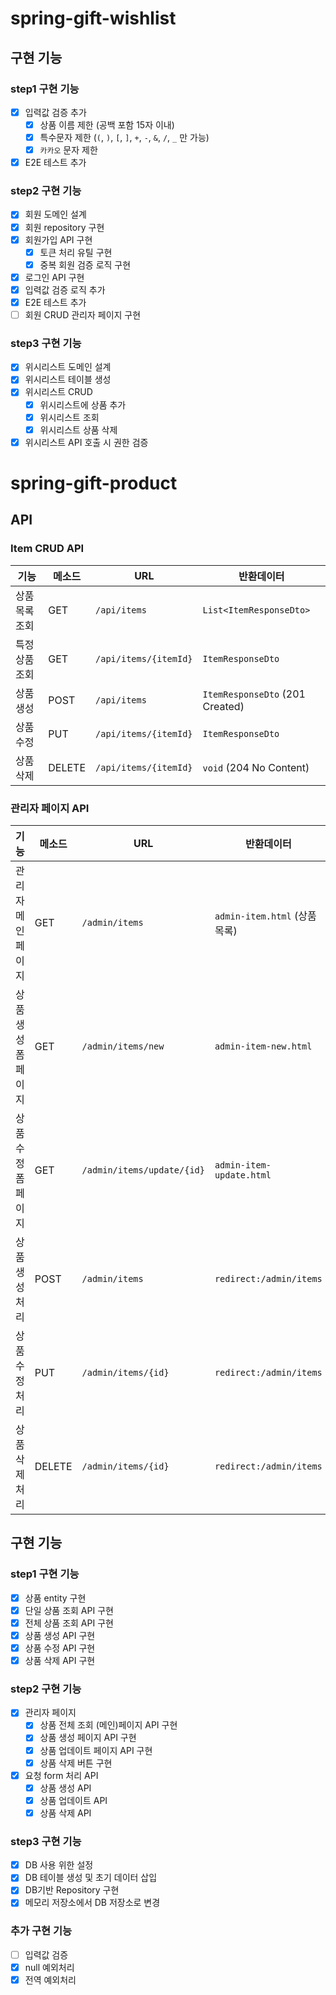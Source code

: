 # spring-gift-wishlist

## 구현 기능

### step1 구현 기능

- [x] 입력값 검증 추가
    - [x] 상품 이름 제한 (공백 포함 15자 이내)
    - [x] 특수문자 제한 (`(`, `)`, `[`, `]`, `+`, `-`, `&`, `/`, `_` 만 가능)
    - [x] `카카오` 문자 제한
- [x] E2E 테스트 추가

### step2 구현 기능

- [x] 회원 도메인 설계
- [x] 회원 repository 구현
- [x] 회원가입 API 구현
    - [x] 토큰 처리 유틸 구현
    - [x] 중복 회원 검증 로직 구현
- [x] 로그인 API 구현
- [x] 입력값 검증 로직 추가
- [x] E2E 테스트 추가
- [ ] 회원 CRUD 관리자 페이지 구현

### step3 구현 기능

- [x] 위시리스트 도메인 설계
- [x] 위시리스트 테이블 생성
- [x] 위시리스트 CRUD
    - [x] 위시리스트에 상품 추가
    - [x] 위시리스트 조회
    - [x] 위시리스트 상품 삭제
- [x] 위시리스트 API 호출 시 권한 검증

# spring-gift-product

## API

### Item CRUD API

| 기능       | 메소드    | URL                   | 반환데이터                           |
|----------|--------|-----------------------|---------------------------------|
| 상품 목록 조회 | GET    | `/api/items`          | `List<ItemResponseDto>`         |
| 특정 상품 조회 | GET    | `/api/items/{itemId}` | `ItemResponseDto`               |
| 상품 생성    | POST   | `/api/items`          | `ItemResponseDto` (201 Created) |
| 상품 수정    | PUT    | `/api/items/{itemId}` | `ItemResponseDto`               |
| 상품 삭제    | DELETE | `/api/items/{itemId}` | `void` (204 No Content)         |

### 관리자 페이지 API

| 기능          | 메소드    | URL                        | 반환데이터                     |
|-------------|--------|----------------------------|---------------------------|
| 관리자 메인 페이지  | GET    | `/admin/items`             | `admin-item.html` (상품 목록) |
| 상품 생성 폼 페이지 | GET    | `/admin/items/new`         | `admin-item-new.html`     |
| 상품 수정 폼 페이지 | GET    | `/admin/items/update/{id}` | `admin-item-update.html`  |
| 상품 생성 처리    | POST   | `/admin/items`             | `redirect:/admin/items`   |
| 상품 수정 처리    | PUT    | `/admin/items/{id}`        | `redirect:/admin/items`   |
| 상품 삭제 처리    | DELETE | `/admin/items/{id}`        | `redirect:/admin/items`   |

## 구현 기능

### step1 구현 기능

- [x] 상품 entity 구현
- [x] 단일 상품 조회 API 구현
- [x] 전체 상품 조회 API 구현
- [x] 상품 생성 API 구현
- [x] 상품 수정 API 구현
- [x] 상품 삭제 API 구현

### step2 구현 기능

- [x] 관리자 페이지
    - [x] 상품 전체 조회 (메인)페이지 API 구현
    - [x] 상품 생성 페이지 API 구현
    - [x] 상품 업데이트 페이지 API 구현
    - [x] 상품 삭제 버튼 구현
- [x] 요청 form 처리 API
    - [x] 상품 생성 API
    - [x] 상품 업데이트 API
    - [x] 상품 삭제 API

### step3 구현 기능

- [x] DB 사용 위한 설정
- [x] DB 테이블 생성 및 초기 데이터 삽입
- [x] DB기반 Repository 구현
- [x] 메모리 저장소에서 DB 저장소로 변경

### 추가 구현 기능

- [ ] 입력값 검증
- [x] null 예외처리
- [x] 전역 예외처리